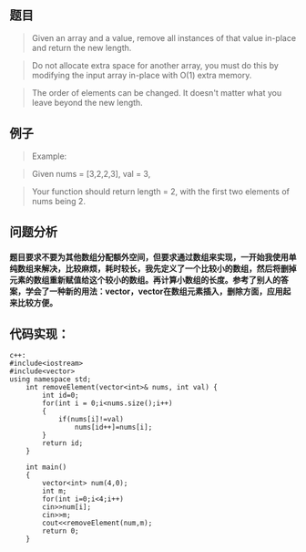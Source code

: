## 题目
> Given an array and a value, remove all instances of that value in-place and return the new length.

> Do not allocate extra space for another array, you must do this by modifying the input array in-place with O(1) extra memory.

> The order of elements can be changed. It doesn't matter what you leave beyond the new length.
## 例子
> Example:

> Given nums = [3,2,2,3], val = 3,

> Your function should return length = 2, with the first two elements of nums being 2.
## 问题分析
#### 题目要求不要为其他数组分配额外空间，但要求通过数组来实现，一开始我使用单纯数组来解决，比较麻烦，耗时较长，我先定义了一个比较小的数组，然后将删掉元素的数组重新赋值给这个较小的数组。再计算小数组的长度。参考了别人的答案，学会了一种新的用法：vector，vector在数组元素插入，删除方面，应用起来比较方便。
## 代码实现：
```
c++:
#include<iostream>
#include<vector>
using namespace std;
    int removeElement(vector<int>& nums, int val) {
        int id=0;
        for(int i = 0;i<nums.size();i++)
        {
            if(nums[i]!=val)
                nums[id++]=nums[i];
        }
        return id;
    }

    int main()
    {
    	vector<int> num(4,0);
    	int m;
    	for(int i=0;i<4;i++)
    	cin>>num[i];
    	cin>>m;
    	cout<<removeElement(num,m);
    	return 0;
	}
  ```
  
